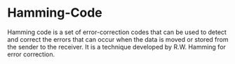 # Hamming-Code
Hamming code is a set of error-correction codes that can be used to detect and correct the errors that can occur when 
the data is moved or stored from the sender to the receiver. It is a technique developed by R.W. Hamming for error correction.
